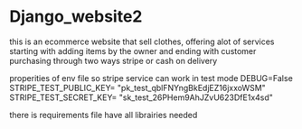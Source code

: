 # Django_website2

this is an ecommerce website that sell clothes, offering alot of services starting with adding items by the owner and ending with customer purchasing through two ways stripe or cash on delivery

properities of env file so stripe service can work in test mode
DEBUG=False
STRIPE_TEST_PUBLIC_KEY= "pk_test_qblFNYngBkEdjEZ16jxxoWSM"
STRIPE_TEST_SECRET_KEY= "sk_test_26PHem9AhJZvU623DfE1x4sd"

there is requirements file have all librairies needed
